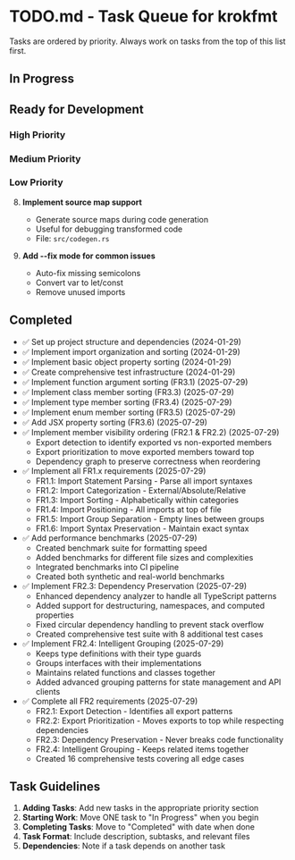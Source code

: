 # TODO.md - Task Queue for krokfmt

Tasks are ordered by priority. Always work on tasks from the top of this list first.

## In Progress
<!-- Move ONE task here when you start working on it -->

## Ready for Development

### High Priority

### Medium Priority

### Low Priority

8. **Implement source map support**
   - Generate source maps during code generation
   - Useful for debugging transformed code
   - File: `src/codegen.rs`

9. **Add --fix mode for common issues**
   - Auto-fix missing semicolons
   - Convert var to let/const
   - Remove unused imports

## Completed
<!-- Move completed tasks here with completion date -->

- ✅ Set up project structure and dependencies (2024-01-29)
- ✅ Implement import organization and sorting (2024-01-29)
- ✅ Implement basic object property sorting (2024-01-29)
- ✅ Create comprehensive test infrastructure (2024-01-29)
- ✅ Implement function argument sorting (FR3.1) (2025-07-29)
- ✅ Implement class member sorting (FR3.3) (2025-07-29)
- ✅ Implement type member sorting (FR3.4) (2025-07-29)
- ✅ Implement enum member sorting (FR3.5) (2025-07-29)
- ✅ Add JSX property sorting (FR3.6) (2025-07-29)
- ✅ Implement member visibility ordering (FR2.1 & FR2.2) (2025-07-29)
  - Export detection to identify exported vs non-exported members
  - Export prioritization to move exported members toward top
  - Dependency graph to preserve correctness when reordering
- ✅ Implement all FR1.x requirements (2025-07-29)
  - FR1.1: Import Statement Parsing - Parse all import syntaxes
  - FR1.2: Import Categorization - External/Absolute/Relative
  - FR1.3: Import Sorting - Alphabetically within categories
  - FR1.4: Import Positioning - All imports at top of file
  - FR1.5: Import Group Separation - Empty lines between groups
  - FR1.6: Import Syntax Preservation - Maintain exact syntax
- ✅ Add performance benchmarks (2025-07-29)
  - Created benchmark suite for formatting speed
  - Added benchmarks for different file sizes and complexities
  - Integrated benchmarks into CI pipeline
  - Created both synthetic and real-world benchmarks
- ✅ Implement FR2.3: Dependency Preservation (2025-07-29)
  - Enhanced dependency analyzer to handle all TypeScript patterns
  - Added support for destructuring, namespaces, and computed properties
  - Fixed circular dependency handling to prevent stack overflow
  - Created comprehensive test suite with 8 additional test cases
- ✅ Implement FR2.4: Intelligent Grouping (2025-07-29)
  - Keeps type definitions with their type guards
  - Groups interfaces with their implementations
  - Maintains related functions and classes together
  - Added advanced grouping patterns for state management and API clients
- ✅ Complete all FR2 requirements (2025-07-29)
  - FR2.1: Export Detection - Identifies all export patterns
  - FR2.2: Export Prioritization - Moves exports to top while respecting dependencies
  - FR2.3: Dependency Preservation - Never breaks code functionality
  - FR2.4: Intelligent Grouping - Keeps related items together
  - Created 16 comprehensive tests covering all edge cases

## Task Guidelines

1. **Adding Tasks**: Add new tasks in the appropriate priority section
2. **Starting Work**: Move ONE task to "In Progress" when you begin
3. **Completing Tasks**: Move to "Completed" with date when done
4. **Task Format**: Include description, subtasks, and relevant files
5. **Dependencies**: Note if a task depends on another task